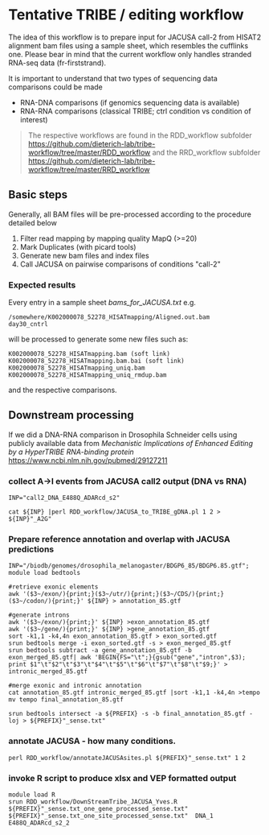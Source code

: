 # Tentative TRIBE / editing workflow

The idea of this workflow is to prepare input for JACUSA call-2
from HISAT2 alignment bam files using a sample sheet, which resembles the cufflinks one.
Please bear in mind that the current workflow only handles stranded RNA-seq data (fr-firststrand).

It is important to understand that two types of sequencing data comparisons could be made

* RNA-DNA comparisons (if genomics sequencing data is available)
* RNA-RNA comparisons (classical TRIBE; ctrl condition vs condition of interest)

> The respective workflows are found in
> the RDD_workflow subfolder <https://github.com/dieterich-lab/tribe-workflow/tree/master/RDD_workflow> and
> the RRD_workflow subfolder <https://github.com/dieterich-lab/tribe-workflow/tree/master/RRD_workflow>

## Basic steps

Generally, all BAM files will be pre-processed according to the procedure detailed below

1. Filter read mapping by mapping quality MapQ (>=20)
2. Mark Duplicates (with picard tools) 
3. Generate new bam files and index files
4. Call JACUSA on pairwise comparisons of conditions "call-2"

### Expected results

Every entry in a sample sheet *bams_for_JACUSA.txt* e.g.

```
/somewhere/K002000078_52278_HISATmapping/Aligned.out.bam        day30_cntrl
```

will be processed to generate some new files such as:

```
K002000078_52278_HISATmapping.bam (soft link)
K002000078_52278_HISATmapping.bam.bai (soft link)
K002000078_52278_HISATmapping_uniq.bam
K002000078_52278_HISATmapping_uniq_rmdup.bam
```
and the respective comparisons.

## Downstream processing

If we did a DNA-RNA comparison in Drosophila Schneider cells
using publicly available data from *Mechanistic Implications of Enhanced Editing by a HyperTRIBE RNA-binding protein*
<https://www.ncbi.nlm.nih.gov/pubmed/29127211>

### collect A->I events from JACUSA call2 output (DNA vs RNA)

```
INP="call2_DNA_E488Q_ADARcd_s2"

cat ${INP} |perl RDD_workflow/JACUSA_to_TRIBE_gDNA.pl 1 2 > ${INP}"_A2G"
```

### Prepare reference annotation and overlap with JACUSA predictions

```
INP="/biodb/genomes/drosophila_melanogaster/BDGP6_85/BDGP6.85.gtf";
module load bedtools

#retrieve exonic elements
awk '($3~/exon/){print;}($3~/utr/){print;}($3~/CDS/){print;}($3~/codon/){print;}' ${INP} > annotation_85.gtf

#generate introns
awk '($3~/exon/){print;}' ${INP} >exon_annotation_85.gtf
awk '($3~/gene/){print;}' ${INP} >gene_annotation_85.gtf
sort -k1,1 -k4,4n exon_annotation_85.gtf > exon_sorted.gtf
srun bedtools merge -i exon_sorted.gtf -s > exon_merged_85.gtf
srun bedtools subtract -a gene_annotation_85.gtf -b exon_merged_85.gtf| awk 'BEGIN{FS="\t";}{gsub("gene","intron",$3); print $1"\t"$2"\t"$3"\t"$4"\t"$5"\t"$6"\t"$7"\t"$8"\t"$9;}' > intronic_merged_85.gtf

#merge exonic and intronic annotation
cat annotation_85.gtf intronic_merged_85.gtf |sort -k1,1 -k4,4n >tempo
mv tempo final_annotation_85.gtf

srun bedtools intersect -a ${PREFIX} -s -b final_annotation_85.gtf -loj > ${PREFIX}"_sense.txt"
```

### annotate JACUSA - how many conditions.

```
perl RDD_workflow/annotateJACUSAsites.pl ${PREFIX}"_sense.txt" 1 2
```

### invoke R script to produce xlsx and VEP formatted output

```
module load R
srun RDD_workflow/DownStreamTribe_JACUSA_Yves.R ${PREFIX}"_sense.txt_one_gene_processed_sense.txt" ${PREFIX}"_sense.txt_one_site_processed_sense.txt"  DNA_1 E488Q_ADARcd_s2_2
```


